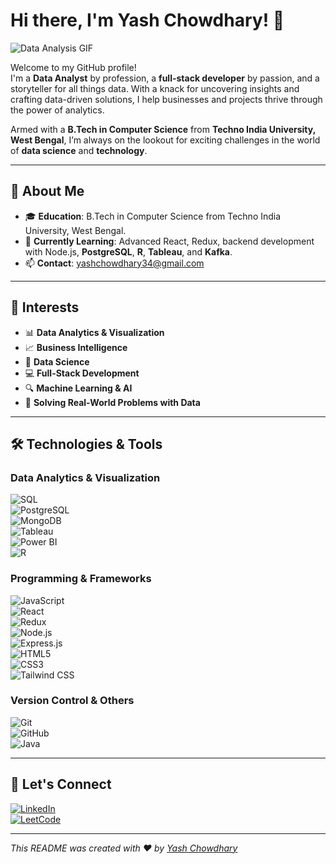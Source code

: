 # Hi there, I'm Yash Chowdhary! 👋  

![Data Analysis GIF](https://media.giphy.com/media/f3iwJFOVOwuy7K6FFw/giphy.gif)  

Welcome to my GitHub profile!  
I'm a **Data Analyst** by profession, a **full-stack developer** by passion, and a storyteller for all things data. With a knack for uncovering insights and crafting data-driven solutions, I help businesses and projects thrive through the power of analytics.  

Armed with a **B.Tech in Computer Science** from **Techno India University, West Bengal**, I’m always on the lookout for exciting challenges in the world of **data science** and **technology**.  

---

## 🚀 About Me  

- 🎓 **Education**: B.Tech in Computer Science from Techno India University, West Bengal.  
- 🌱 **Currently Learning**: Advanced React, Redux, backend development with Node.js, **PostgreSQL**, **R**, **Tableau**, and **Kafka**.  
- 📫 **Contact**: yashchowdhary34@gmail.com  

---

## 🌟 Interests  

- 📊 **Data Analytics & Visualization**  
- 📈 **Business Intelligence**  
- 🧩 **Data Science**  
- 💻 **Full-Stack Development**  
- 🔍 **Machine Learning & AI**  
- 🧠 **Solving Real-World Problems with Data**  

---

## 🛠️ Technologies & Tools  

### **Data Analytics & Visualization**  
![SQL](https://img.shields.io/badge/-SQL-336791?style=flat-square&logo=postgresql&logoColor=white)  
![PostgreSQL](https://img.shields.io/badge/-PostgreSQL-4169E1?style=flat-square&logo=postgresql&logoColor=white)  
![MongoDB](https://img.shields.io/badge/-MongoDB-47A248?style=flat-square&logo=mongodb&logoColor=white)  
![Tableau](https://img.shields.io/badge/-Tableau-E97627?style=flat-square&logo=tableau&logoColor=white)  
![Power BI](https://img.shields.io/badge/-Power%20BI-F2C811?style=flat-square&logo=power-bi&logoColor=black)  
![R](https://img.shields.io/badge/-R-276DC3?style=flat-square&logo=r&logoColor=white)  

### **Programming & Frameworks**  
![JavaScript](https://img.shields.io/badge/-JavaScript-F7DF1E?style=flat-square&logo=javascript&logoColor=black)  
![React](https://img.shields.io/badge/-React-61DAFB?style=flat-square&logo=react&logoColor=black)  
![Redux](https://img.shields.io/badge/-Redux-764ABC?style=flat-square&logo=redux&logoColor=white)  
![Node.js](https://img.shields.io/badge/-Node.js-339933?style=flat-square&logo=node.js&logoColor=white)  
![Express.js](https://img.shields.io/badge/-Express.js-000000?style=flat-square&logo=express&logoColor=white)  
![HTML5](https://img.shields.io/badge/-HTML5-E34F26?style=flat-square&logo=html5&logoColor=white)  
![CSS3](https://img.shields.io/badge/-CSS3-1572B6?style=flat-square&logo=css3&logoColor=white)  
![Tailwind CSS](https://img.shields.io/badge/-Tailwind%20CSS-38B2AC?style=flat-square&logo=tailwind-css&logoColor=white)  

### **Version Control & Others**  
![Git](https://img.shields.io/badge/-Git-F05032?style=flat-square&logo=git&logoColor=white)  
![GitHub](https://img.shields.io/badge/-GitHub-181717?style=flat-square&logo=github&logoColor=white)  
![Java](https://img.shields.io/badge/-Java-007396?style=flat-square&logo=java&logoColor=white)  

---

## 🤝 Let's Connect  

[![LinkedIn](https://img.shields.io/badge/-LinkedIn-0077B5?style=for-the-badge&logo=linkedin&logoColor=white)](https://www.linkedin.com/in/yash-chowdhary-670b52323/)  
[![LeetCode](https://img.shields.io/badge/-LeetCode-FFA116?style=for-the-badge&logo=leetcode&logoColor=white)](https://leetcode.com/u/yashchowdhary/)  

---

*This README was created with ❤️ by [Yash Chowdhary](https://github.com/YashChowdhary34)*  
